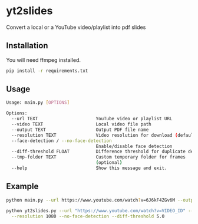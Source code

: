 # yt2slides

Convert a local or a YouTube video/playlist into pdf slides

## Installation

You will need ffmpeg installed.

```bash
pip install -r requirements.txt
```

## Usage

```bash
Usage: main.py [OPTIONS]

Options:
  --url TEXT                      YouTube video or playlist URL
  --video TEXT                    Local video file path
  --output TEXT                   Output PDF file name
  --resolution TEXT               Video resolution for download (default: 720p)
  --face-detection / --no-face-detection
                                  Enable/disable face detection
  --diff-threshold FLOAT          Difference threshold for duplicate detection
  --tmp-folder TEXT               Custom temporary folder for frames
                                  (optional)
  --help                          Show this message and exit.
```

## Example

```bash
python main.py --url https://www.youtube.com/watch?v=6J6kF4ZGv6M --output slides.pdf
```

```bash
python yt2slides.py --url "https://www.youtube.com/watch?v=VIDEO_ID" --output "slides.pdf" \
  --resolution 1080 --no-face-detection --diff-threshold 5.0
```
